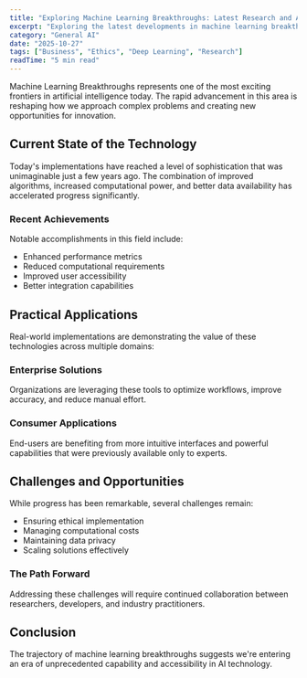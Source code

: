 ```yaml
---
title: "Exploring Machine Learning Breakthroughs: Latest Research and Applications"
excerpt: "Exploring the latest developments in machine learning breakthroughs and their implications for the future of artificial intelligence and automation."
category: "General AI"
date: "2025-10-27"
tags: ["Business", "Ethics", "Deep Learning", "Research"]
readTime: "5 min read"
---
```


Machine Learning Breakthroughs represents one of the most exciting frontiers in artificial intelligence today. The rapid advancement in this area is reshaping how we approach complex problems and creating new opportunities for innovation.

## Current State of the Technology

Today's implementations have reached a level of sophistication that was unimaginable just a few years ago. The combination of improved algorithms, increased computational power, and better data availability has accelerated progress significantly.

### Recent Achievements

Notable accomplishments in this field include:
- Enhanced performance metrics
- Reduced computational requirements
- Improved user accessibility
- Better integration capabilities

## Practical Applications

Real-world implementations are demonstrating the value of these technologies across multiple domains:

### Enterprise Solutions
Organizations are leveraging these tools to optimize workflows, improve accuracy, and reduce manual effort.

### Consumer Applications
End-users are benefiting from more intuitive interfaces and powerful capabilities that were previously available only to experts.

## Challenges and Opportunities

While progress has been remarkable, several challenges remain:
- Ensuring ethical implementation
- Managing computational costs
- Maintaining data privacy
- Scaling solutions effectively

### The Path Forward

Addressing these challenges will require continued collaboration between researchers, developers, and industry practitioners.

## Conclusion

The trajectory of machine learning breakthroughs suggests we're entering an era of unprecedented capability and accessibility in AI technology.